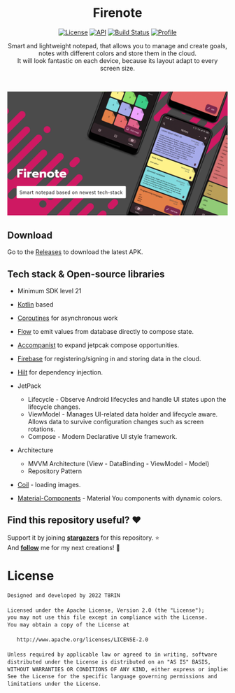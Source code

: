 <h1 align="center">Firenote</h1>

<p align="center">
  <a href="https://opensource.org/licenses/Apache-2.0"><img alt="License" src="https://img.shields.io/badge/License-Apache%202.0-blue.svg"/></a>
  <a href="https://android-arsenal.com/api?level=21"><img alt="API" src="https://img.shields.io/badge/API-21%2B-brightgreen.svg?style=flat"/></a>
  <a href="https://github.com/t8rin/Firenote/actions"><img alt="Build Status" src="https://github.com/skydoves/Pokedex/workflows/Android%20CI/badge.svg"/></a> 
  <a href="https://github.com/t8rin"><img alt="Profile" src="https://img.shields.io/badge/Github-t8rin-blue?logo=github"/></a> 
</p>

<p align="center">  
Smart and lightweight notepad, that allows you to manage and create goals, notes with different colors and store them in the cloud.</br>It will look fantastic on each device, because its layout adapt to every screen size.
</p>
</br>

<p align="center">
<img src="blob/preview/intro.png"/>
</p>

## Download
Go to the [Releases](https://github.com/t8rin/Firenote/releases) to download the latest APK.


## Tech stack & Open-source libraries
- Minimum SDK level 21

- [Kotlin](https://kotlinlang.org/) based 

- [Coroutines](https://github.com/Kotlin/kotlinx.coroutines) for asynchronous work

- [Flow](https://kotlin.github.io/kotlinx.coroutines/kotlinx-coroutines-core/kotlinx.coroutines.flow/) to emit values from database directly to compose state.

- [Accompanist](https://github.com/google/accompanist) to expand jetpcak compose opportunities.

- [Firebase](https://github.com/firebase/FirebaseUI-Android) for registering/signing in and storing data in the cloud.

- [Hilt](https://dagger.dev/hilt/) for dependency injection.

- JetPack
  - Lifecycle - Observe Android lifecycles and handle UI states upon the lifecycle changes.
  - ViewModel - Manages UI-related data holder and lifecycle aware. Allows data to survive configuration changes such as screen rotations.
  - Compose - Modern Declarative UI style framework.
  
- Architecture
  - MVVM Architecture (View - DataBinding - ViewModel - Model)
  - Repository Pattern

- [Coil](https://github.com/coil-kt/coil) - loading images.

- [Material-Components](https://github.com/material-components/material-components-android) - Material You components with dynamic colors.

## Find this repository useful? :heart:
Support it by joining __[stargazers](https://github.com/t8rin/Firenote/stargazers)__ for this repository. :star: <br>
And __[follow](https://github.com/t8rin)__ me for my next creations! 🤩

# License
```xml
Designed and developed by 2022 T8RIN

Licensed under the Apache License, Version 2.0 (the "License");
you may not use this file except in compliance with the License.
You may obtain a copy of the License at

   http://www.apache.org/licenses/LICENSE-2.0

Unless required by applicable law or agreed to in writing, software
distributed under the License is distributed on an "AS IS" BASIS,
WITHOUT WARRANTIES OR CONDITIONS OF ANY KIND, either express or implied.
See the License for the specific language governing permissions and
limitations under the License.
```
